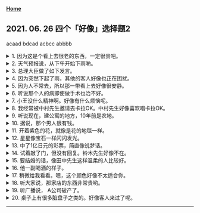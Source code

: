 **[Home](../Menu.md)**
## 2021. 06. 26 四个「好像」选择题2
acaad
bdcad
acbcc
abbbb
<details>
<summary>
1. 因为这是个看上去很老的东西，一定很贵吧。</summary>

これはずいぶん古いものみたいで、きっと高かっただろう。
</details>

<details>
<summary>
2. 天气预报说，从下午开始下雨喲。</summary>

天気予報によると、午後から雨になるらしいですよ。
</details>

<details>
<summary>
3. 总理大臣做了如下发言。</summary>

総理大臣は以下のように述べました。
</details>

<details>
<summary>
4. 因为突然下起了雨，其他的客人好像也正在困扰。</summary>

雨が急に降ってきたので、他のお客さんも困っているようです。
</details>

<details>
<summary>
5. 因为人不常去，所以那一带看上去好像很安静。</summary>

人があまり行かないですから、その辺は静かみたいです。
</details>

<details>
<summary>
6. 听说那个人的病即使做手术也治不好。</summary>

あの人の病気は、手術しても治らないらしいです。
</details>

<details>
<summary>
7. 小王没什么精神啊。好像有什么烦恼呢。</summary>

王さんは元気がありませんね。何か悩みがあるようですね。
</details>

<details>
<summary>
8. 我经常被中村先生邀请去卡拉OK。中村先生好像喜欢唱卡拉OK。</summary>

中村さんによくカラオケに誘われます。中村さんはカラオケが好きなようです。
</details>

<details>
<summary>
9. 听说现在，建公寓的地方，10年前是农地。</summary>

今、マンションが立っているところは、10年前まで、農地だったらしいです。
</details>

<details>
<summary>
10. 据说，那个男人很有钱。</summary>

うわさでは、あの男は金持ちらしいよ。
</details>

<details>
<summary>
11. 开着紫色的花，就像是花的地毯一样。</summary>

紫色の花が咲いていて、まるで花のじゅうたんのようでした。
</details>

<details>
<summary>
12. 星星像宝石一样闪闪发光。</summary>

星が宝石のようにきらきらと輝いていました。
</details>

<details>
<summary>
13. 中了1亿日元的彩票，简直像说梦话。</summary>

宝くじで一億円当たるなんて、まるで、夢のような話だ。
</details>

<details>
<summary>
14. 试着敲了门，但没有回复。铃木先生好像不在。</summary>

ノックしてみたが、返事がなかった。鈴木さんは留守らしいです。
</details>

<details>
<summary>
15. 要结婚的话，像田中先生这样温柔的人比较好。</summary>

結婚するなら、田中さんのような優しい人がいいですね。
</details>

<details>
<summary>
16. 他一副喝酒的样子。</summary>

彼はまるでお酒を飲んだような顔をしています。
</details>

<details>
<summary>
17. 稍微给我看看。嗯，这个颜色好像不太适合你。</summary>

ちょっと私に見せて。うーん、この色はあなたにちょっと合わないようだね。
</details>

<details>
<summary>
18. 听大家说，那家店的东西非常贵哟。</summary>

みんなの話では、あの店の物はとても高いらしいですよ。
</details>

<details>
<summary>
19. 听广播说， A公司破产了。</summary>

ラジオによると、A社が破産したそうだ。
</details>

<details>
<summary>
20. 桌子上有很多脏盘子之类的。好像客人来过了呢。</summary>

テーブルに汚れたお皿などがたくさんあった。お客さんが来ていたようですね。
</details>

---
